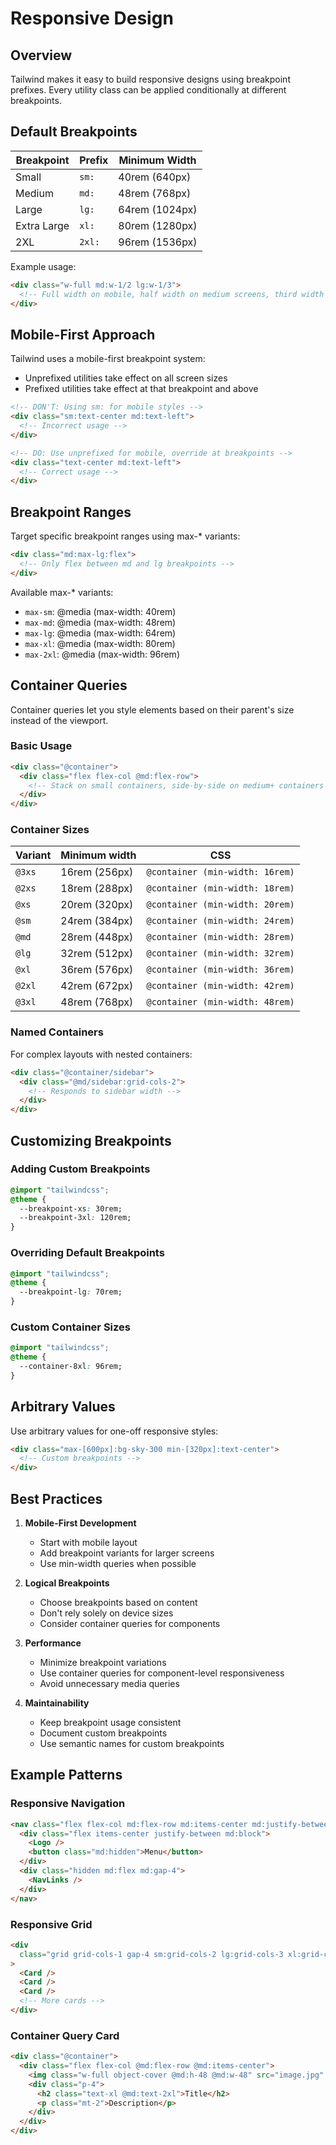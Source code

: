 # Responsive Design

## Overview

Tailwind makes it easy to build responsive designs using breakpoint prefixes. Every utility class can be applied conditionally at different breakpoints.

## Default Breakpoints

| Breakpoint  | Prefix | Minimum Width  |
| ----------- | ------ | -------------- |
| Small       | `sm:`  | 40rem (640px)  |
| Medium      | `md:`  | 48rem (768px)  |
| Large       | `lg:`  | 64rem (1024px) |
| Extra Large | `xl:`  | 80rem (1280px) |
| 2XL         | `2xl:` | 96rem (1536px) |

Example usage:

```html
<div class="w-full md:w-1/2 lg:w-1/3">
  <!-- Full width on mobile, half width on medium screens, third width on large screens -->
</div>
```

## Mobile-First Approach

Tailwind uses a mobile-first breakpoint system:

- Unprefixed utilities take effect on all screen sizes
- Prefixed utilities take effect at that breakpoint and above

```html
<!-- DON'T: Using sm: for mobile styles -->
<div class="sm:text-center md:text-left">
  <!-- Incorrect usage -->
</div>

<!-- DO: Use unprefixed for mobile, override at breakpoints -->
<div class="text-center md:text-left">
  <!-- Correct usage -->
</div>
```

## Breakpoint Ranges

Target specific breakpoint ranges using max-\* variants:

```html
<div class="md:max-lg:flex">
  <!-- Only flex between md and lg breakpoints -->
</div>
```

Available max-\* variants:

- `max-sm`: @media (max-width: 40rem)
- `max-md`: @media (max-width: 48rem)
- `max-lg`: @media (max-width: 64rem)
- `max-xl`: @media (max-width: 80rem)
- `max-2xl`: @media (max-width: 96rem)

## Container Queries

Container queries let you style elements based on their parent's size instead of the viewport.

### Basic Usage

```html
<div class="@container">
  <div class="flex flex-col @md:flex-row">
    <!-- Stack on small containers, side-by-side on medium+ containers -->
  </div>
</div>
```

### Container Sizes

| Variant | Minimum width | CSS                             |
| ------- | ------------- | ------------------------------- |
| `@3xs`  | 16rem (256px) | `@container (min-width: 16rem)` |
| `@2xs`  | 18rem (288px) | `@container (min-width: 18rem)` |
| `@xs`   | 20rem (320px) | `@container (min-width: 20rem)` |
| `@sm`   | 24rem (384px) | `@container (min-width: 24rem)` |
| `@md`   | 28rem (448px) | `@container (min-width: 28rem)` |
| `@lg`   | 32rem (512px) | `@container (min-width: 32rem)` |
| `@xl`   | 36rem (576px) | `@container (min-width: 36rem)` |
| `@2xl`  | 42rem (672px) | `@container (min-width: 42rem)` |
| `@3xl`  | 48rem (768px) | `@container (min-width: 48rem)` |

### Named Containers

For complex layouts with nested containers:

```html
<div class="@container/sidebar">
  <div class="@md/sidebar:grid-cols-2">
    <!-- Responds to sidebar width -->
  </div>
</div>
```

## Customizing Breakpoints

### Adding Custom Breakpoints

```css
@import "tailwindcss";
@theme {
  --breakpoint-xs: 30rem;
  --breakpoint-3xl: 120rem;
}
```

### Overriding Default Breakpoints

```css
@import "tailwindcss";
@theme {
  --breakpoint-lg: 70rem;
}
```

### Custom Container Sizes

```css
@import "tailwindcss";
@theme {
  --container-8xl: 96rem;
}
```

## Arbitrary Values

Use arbitrary values for one-off responsive styles:

```html
<div class="max-[600px]:bg-sky-300 min-[320px]:text-center">
  <!-- Custom breakpoints -->
</div>
```

## Best Practices

1. **Mobile-First Development**

   - Start with mobile layout
   - Add breakpoint variants for larger screens
   - Use min-width queries when possible

2. **Logical Breakpoints**

   - Choose breakpoints based on content
   - Don't rely solely on device sizes
   - Consider container queries for components

3. **Performance**

   - Minimize breakpoint variations
   - Use container queries for component-level responsiveness
   - Avoid unnecessary media queries

4. **Maintainability**
   - Keep breakpoint usage consistent
   - Document custom breakpoints
   - Use semantic names for custom breakpoints

## Example Patterns

### Responsive Navigation

```html
<nav class="flex flex-col md:flex-row md:items-center md:justify-between">
  <div class="flex items-center justify-between md:block">
    <Logo />
    <button class="md:hidden">Menu</button>
  </div>
  <div class="hidden md:flex md:gap-4">
    <NavLinks />
  </div>
</nav>
```

### Responsive Grid

```html
<div
  class="grid grid-cols-1 gap-4 sm:grid-cols-2 lg:grid-cols-3 xl:grid-cols-4"
>
  <Card />
  <Card />
  <Card />
  <!-- More cards -->
</div>
```

### Container Query Card

```html
<div class="@container">
  <div class="flex flex-col @md:flex-row @md:items-center">
    <img class="w-full object-cover @md:h-48 @md:w-48" src="image.jpg" alt="" />
    <div class="p-4">
      <h2 class="text-xl @md:text-2xl">Title</h2>
      <p class="mt-2">Description</p>
    </div>
  </div>
</div>
```

